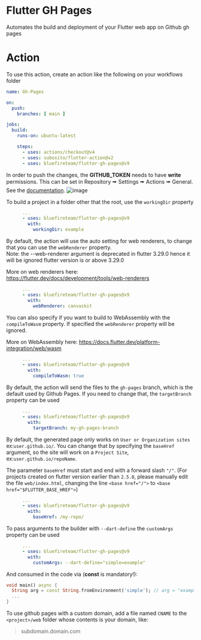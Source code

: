 # Flutter GH Pages

Automates the build and deployment of your Flutter web app on Github gh pages

# Action

To use this action, create an action like the following on your workflows folder

```yml
name: Gh-Pages

on:
  push:
    branches: [ main ]

jobs:
  build:
    runs-on: ubuntu-latest

    steps:
      - uses: actions/checkout@v4
      - uses: subosito/flutter-action@v2
      - uses: bluefireteam/flutter-gh-pages@v9
```

In order to push the changes, the **GITHUB_TOKEN** needs to have **write** permissions.
This can be set in Repository 🠚 Settings 🠚 Actions 🠚 General.
See the [documentation](https://docs.github.com/en/actions/security-guides/automatic-token-authentication#modifying-the-permissions-for-the-github_token).
![image](https://github.com/bluefireteam/flutter-gh-pages/assets/564768/22e3ed49-03bf-4b30-ad96-e16dc6613106)

To build a project in a folder other that the root, use the `workingDir` property

```yml
      ...
      - uses: bluefireteam/flutter-gh-pages@v9
        with:
          workingDir: example
```

By default, the action will use the auto setting for web renderers, to change that you can use the `webRenderer` property.
<br>
Note: the --web-renderer argument is deprecated in flutter 3.29.0 hence it will be ignored flutter version is or above 3.29.0

More on web renderers here: https://flutter.dev/docs/development/tools/web-renderers

```yml
      ...
      - uses: bluefireteam/flutter-gh-pages@v9
        with:
          webRenderer: canvaskit
```

You can also specify if you want to build to WebAssembly with the `compileToWasm` property. If specified the `webRenderer` property will be ignored.

More on WebAssembly here: https://docs.flutter.dev/platform-integration/web/wasm

```yml
      ...
      - uses: bluefireteam/flutter-gh-pages@v9
        with:
          compileToWasm: true
```

By default, the action will send the files to the `gh-pages` branch, which is the default used by Github Pages.
If you need to change that, the `targetBranch` property can be used

```yml
      ...
      - uses: bluefireteam/flutter-gh-pages@v9
        with:
          targetBranch: my-gh-pages-branch
```

By default, the generated page only works on `User or Organization sites` ex:`user.github.io/`. 
You can change that by specifying the `baseHref` argument, so the site will work on a `Project Site`, ex:`user.github.io/repoName`.

The parameter `baseHref` must start and end with a forward slash `"/"`.
(For projects created on flutter version earlier than `2.5.0`, please manually edit the file `web/index.html`, changing the line `<base href="/">` to `<base href="$FLUTTER_BASE_HREF">`)

```yml
      ...
      - uses: bluefireteam/flutter-gh-pages@v9
        with:
          baseHref: /my-repo/
```

To pass arguments to the builder with `--dart-define` the `customArgs` property can be used

```yml
      ...
      - uses: bluefireteam/flutter-gh-pages@v9
        with:
          customArgs: --dart-define="simple=example"
```


And consumed in the code via (**const** is mandatory!):
```dart
void main() async {
  String arg = const String.fromEnvironment('simple'); // arg = "example"
  ...
}
```


To use github pages with a custom domain, add a file named `CNAME` to the
`<project>/web` folder whose contents is your domain, like:
> subdomain.domain.com

